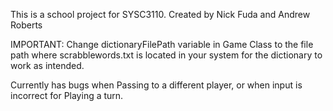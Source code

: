This is a school project for SYSC3110.
Created by Nick Fuda and Andrew Roberts

IMPORTANT: Change dictionaryFilePath variable in Game Class to the file path where scrabblewords.txt
is located in your system for the dictionary to work as intended.

Currently has bugs when Passing to a different player, or when input is incorrect for Playing a turn.
